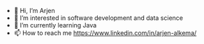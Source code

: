- 👋 Hi, I’m Arjen
- 👀 I’m interested in software development and data science
- 🌱 I’m currently learning Java
- 📫 How to reach me https://www.linkedin.com/in/arjen-alkema/

<!---
Ajalkema/Ajalkema is a ✨ special ✨ repository because its `README.md` (this file) appears on your GitHub profile.
You can click the Preview link to take a look at your changes.
--->
